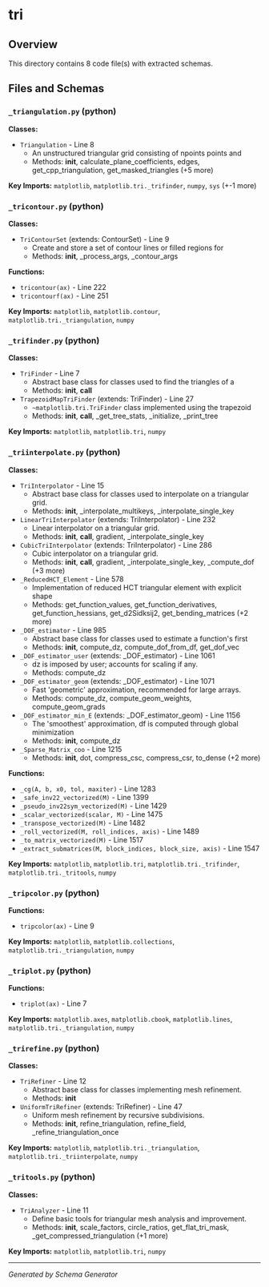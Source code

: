 # tri

## Overview

This directory contains 8 code file(s) with extracted schemas.

## Files and Schemas

### `_triangulation.py` (python)

**Classes:**
- `Triangulation` - Line 8
  - An unstructured triangular grid consisting of npoints points and
  - Methods: __init__, calculate_plane_coefficients, edges, get_cpp_triangulation, get_masked_triangles (+5 more)

**Key Imports:** `matplotlib`, `matplotlib.tri._trifinder`, `numpy`, `sys` (+-1 more)

### `_tricontour.py` (python)

**Classes:**
- `TriContourSet` (extends: ContourSet) - Line 9
  - Create and store a set of contour lines or filled regions for
  - Methods: __init__, _process_args, _contour_args

**Functions:**
- `tricontour(ax)` - Line 222
- `tricontourf(ax)` - Line 251

**Key Imports:** `matplotlib`, `matplotlib.contour`, `matplotlib.tri._triangulation`, `numpy`

### `_trifinder.py` (python)

**Classes:**
- `TriFinder` - Line 7
  - Abstract base class for classes used to find the triangles of a
  - Methods: __init__, __call__
- `TrapezoidMapTriFinder` (extends: TriFinder) - Line 27
  - `~matplotlib.tri.TriFinder` class implemented using the trapezoid
  - Methods: __init__, __call__, _get_tree_stats, _initialize, _print_tree

**Key Imports:** `matplotlib`, `matplotlib.tri`, `numpy`

### `_triinterpolate.py` (python)

**Classes:**
- `TriInterpolator` - Line 15
  - Abstract base class for classes used to interpolate on a triangular grid.
  - Methods: __init__, _interpolate_multikeys, _interpolate_single_key
- `LinearTriInterpolator` (extends: TriInterpolator) - Line 232
  - Linear interpolator on a triangular grid.
  - Methods: __init__, __call__, gradient, _interpolate_single_key
- `CubicTriInterpolator` (extends: TriInterpolator) - Line 286
  - Cubic interpolator on a triangular grid.
  - Methods: __init__, __call__, gradient, _interpolate_single_key, _compute_dof (+3 more)
- `_ReducedHCT_Element` - Line 578
  - Implementation of reduced HCT triangular element with explicit shape
  - Methods: get_function_values, get_function_derivatives, get_function_hessians, get_d2Sidksij2, get_bending_matrices (+2 more)
- `_DOF_estimator` - Line 985
  - Abstract base class for classes used to estimate a function's first
  - Methods: __init__, compute_dz, compute_dof_from_df, get_dof_vec
- `_DOF_estimator_user` (extends: _DOF_estimator) - Line 1061
  - dz is imposed by user; accounts for scaling if any.
  - Methods: compute_dz
- `_DOF_estimator_geom` (extends: _DOF_estimator) - Line 1071
  - Fast 'geometric' approximation, recommended for large arrays.
  - Methods: compute_dz, compute_geom_weights, compute_geom_grads
- `_DOF_estimator_min_E` (extends: _DOF_estimator_geom) - Line 1156
  - The 'smoothest' approximation, df is computed through global minimization
  - Methods: __init__, compute_dz
- `_Sparse_Matrix_coo` - Line 1215
  - Methods: __init__, dot, compress_csc, compress_csr, to_dense (+2 more)

**Functions:**
- `_cg(A, b, x0, tol, maxiter)` - Line 1283
- `_safe_inv22_vectorized(M)` - Line 1399
- `_pseudo_inv22sym_vectorized(M)` - Line 1429
- `_scalar_vectorized(scalar, M)` - Line 1475
- `_transpose_vectorized(M)` - Line 1482
- `_roll_vectorized(M, roll_indices, axis)` - Line 1489
- `_to_matrix_vectorized(M)` - Line 1517
- `_extract_submatrices(M, block_indices, block_size, axis)` - Line 1547

**Key Imports:** `matplotlib`, `matplotlib.tri`, `matplotlib.tri._trifinder`, `matplotlib.tri._tritools`, `numpy`

### `_tripcolor.py` (python)

**Functions:**
- `tripcolor(ax)` - Line 9

**Key Imports:** `matplotlib`, `matplotlib.collections`, `matplotlib.tri._triangulation`, `numpy`

### `_triplot.py` (python)

**Functions:**
- `triplot(ax)` - Line 7

**Key Imports:** `matplotlib.axes`, `matplotlib.cbook`, `matplotlib.lines`, `matplotlib.tri._triangulation`, `numpy`

### `_trirefine.py` (python)

**Classes:**
- `TriRefiner` - Line 12
  - Abstract base class for classes implementing mesh refinement.
  - Methods: __init__
- `UniformTriRefiner` (extends: TriRefiner) - Line 47
  - Uniform mesh refinement by recursive subdivisions.
  - Methods: __init__, refine_triangulation, refine_field, _refine_triangulation_once

**Key Imports:** `matplotlib`, `matplotlib.tri._triangulation`, `matplotlib.tri._triinterpolate`, `numpy`

### `_tritools.py` (python)

**Classes:**
- `TriAnalyzer` - Line 11
  - Define basic tools for triangular mesh analysis and improvement.
  - Methods: __init__, scale_factors, circle_ratios, get_flat_tri_mask, _get_compressed_triangulation (+1 more)

**Key Imports:** `matplotlib`, `matplotlib.tri`, `numpy`

---
*Generated by Schema Generator*